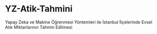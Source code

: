 # YZ-Atik-Tahmini
Yapay Zeka ve Makine Öğrenmesi Yöntemleri ile İstanbul İlçelerinde Evsel Atık Miktarlarının  Tahmin Edilmesi
